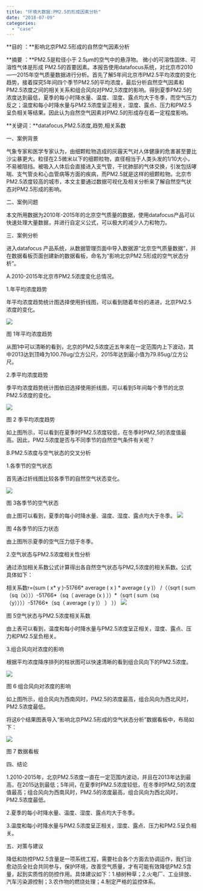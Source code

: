 ```yaml
---
title: "环境大数据:PM2.5的形成因素分析"
date: "2018-07-09"
categories: 
  - "case"
---
```


**目的 ：**影响北京PM2.5形成的自然空气因素分析

**摘要 ：**PM2.5是粒径小于 2.5μm的空气中的悬浮物。 微小的可溶性固体、可溶性气体是形成 PM2.5的首要因素。本报告使用datafocus系统，对北京市2010——2015年空气质量数据进行分析。首先了解5年间北京市PM2.5平均浓度的变化趋势，接着探究5年间四个季节PM2.5的平均浓度，最后分析自然空气因素和PM2.5浓度之间的相关关系和组合风向对PM2,5浓度的影响。得到夏季PM2.5的浓度达到最低，夏季的每小时降水量、温度、湿度、露点均大于冬季，而空气压力反之；温度和每小时降水量与PM2.5浓度呈正相关，湿度、露点、压力和PM2.5呈负相关等结果。因此认为自然空气因素对PM2.5的形成存在着一定程度影响。

**关键词：**datafocus,PM2.5浓度,趋势,相关系数

一、案例背景

气象专家和医学专家认为，由细颗粒物造成的灰霾天气对人体健康的危害甚至要比沙尘暴更大。粒径在2.5微米以下的细颗粒物，直径相当于人类头发的1/10大小，不易被阻挡。被吸入人体后会直接进入支气管，干扰肺部的气体交换，引发包括哮喘、支气管炎和心血管病等方面的疾病，而PM2.5就是这样的细颗粒物。北京市PM2.5浓度较高的城市，本文主要通过数据可视化及相关分析来了解自然空气状态对PM2.5形成的影响。

二、案例问题

本文所用数据为2010年-2015年的北京空气质量的数据，使用datafocus产品可以快速处理大量数据，并进行自定义公式，可以极大的减少人力和物力。

三、案例分析

进入datafocus 产品系统，从数据管理页面中导入数据源“北京空气质量数据”，并在数据看板页面创建新的数据看板，命名为“影响北京PM2.5形成的空气状态分析”。

A.2010-2015年北京市PM2.5浓度变化总情况。

1.年平均浓度趋势

年平均浓度趋势统计图选择使用折线图，可以看到随着年份的递进，北京PM2.5浓度的变化。

![](images/word-image-20.png)

图 1年平均浓度趋势

从图1中可以清晰的看到，北京的PM2,5浓度近五年来在一定范围内上下波动，其中2013达到顶峰为100.76ug/立方公尺，2015年达到最小值为79.85ug/立方公尺。

2.季平均浓度趋势

季平均浓度趋势统计图依旧选择使用折线图，可以看到5年间每个季节的北京PM2.5浓度的变化。

![](images/word-image-21.png)

图 2 季平均浓度趋势

如上图所示，可以看到在夏季时PM2.5浓度较低，在冬季时PM2,5的浓度值最高。因此，PM2.5浓度是否与不同季节的自然空气条件有关呢？

B.PM2.5浓度与空气状态的交叉分析

1.各季节的空气状态

首先通过折线图比较各季节的自然空气状态变化。

![](images/word-image-22.png)

图 3各季节的空气状态

由上图可以看到，夏季的每小时降水量、温度、湿度、露点均大于冬季。 ![](images/word-image-23.png)

图 4各季节的压力状态

由上图所示夏季的空气压力低于冬季。

2.空气状态与PM2.5浓度相关性分析

通过添加相关系数公式计算得出各自然空气状态与PM2,5浓度的相关系数。公式具体如下：

相关系数r=(sum ( x\* y )-51766\* average ( x ) \* average ( y )） /（（sqrt ( sum（sq（x）））-51766\*（sq（ average (x ) ））\*（sqrt ( sum（sq（y））））-51766\*（sq（ average ( y )） ） ）） ![](images/word-image-24.png)

图 5空气状态与PM2.5浓度相关系数

由上表可以看到，温度和每小时降水量与PM2.5浓度呈正相关，湿度、露点、压力和PM2.5呈负相关。

3.组合风向对浓度的影响

根据平均浓度降序排列的柱状图可以快速清晰的看到组合风向下的PM2.5浓度。

![](images/word-image-25.png)

图 6 组合风向对浓度的影响

如上图所示，组合风向为西南风时，PM2.5的浓度最高，组合风向为西北风时，PM2.5浓度最低。

将这6个结果图表导入“影响北京PM2.5形成的空气状态分析”数据看板中，布局如下：

![](images/word-image-26.png)

图 7 数据看板

四、结论

1.2010-2015年，北京PM2.5浓度一直在一定范围内波动，并且在2013年达到最高，在2015达到最低；5年间，在夏季时PM2.5浓度较低，在冬季时PM2,5的浓度值最高；组合风向为西南风时，PM2.5的浓度最高，组合风向为西北风时，PM2.5浓度最低。

2.夏季的每小时降水量、温度、湿度、露点均大于冬季。

3.温度和每小时降水量与PM2.5浓度呈正相关，湿度、露点、压力和PM2.5呈负相关。

五、对策与建议

降低和防控PM2.5含量是一项系统工程，需要社会各个方面去协调运作，我们治愈动员全社会共同参与，保护环境，改善空气质量，才有可能有效降低PM2.5含量，起到实质性的防控作用。具体建议如下：1.植树种草；2.火电厂、工业排放、汽车污染源控制；3.农作物的燃烧处理；4.制定严格的监控体系。
